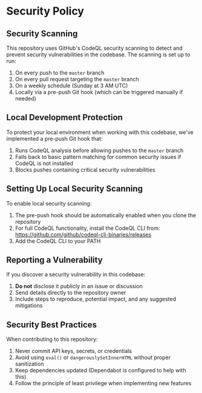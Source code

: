 # Security Policy

## Security Scanning

This repository uses GitHub's CodeQL security scanning to detect and prevent security vulnerabilities in the codebase. The scanning is set up to run:

1. On every push to the `master` branch
2. On every pull request targeting the `master` branch
3. On a weekly schedule (Sunday at 3 AM UTC)
4. Locally via a pre-push Git hook (which can be triggered manually if needed)

## Local Development Protection

To protect your local environment when working with this codebase, we've implemented a pre-push Git hook that:

1. Runs CodeQL analysis before allowing pushes to the `master` branch
2. Falls back to basic pattern matching for common security issues if CodeQL is not installed
3. Blocks pushes containing critical security vulnerabilities

## Setting Up Local Security Scanning

To enable local security scanning:

1. The pre-push hook should be automatically enabled when you clone the repository
2. For full CodeQL functionality, install the CodeQL CLI from: https://github.com/github/codeql-cli-binaries/releases
3. Add the CodeQL CLI to your PATH

## Reporting a Vulnerability

If you discover a security vulnerability in this codebase:

1. **Do not** disclose it publicly in an issue or discussion
2. Send details directly to the repository owner
3. Include steps to reproduce, potential impact, and any suggested mitigations

## Security Best Practices

When contributing to this repository:

1. Never commit API keys, secrets, or credentials
2. Avoid using `eval()` or `dangerouslySetInnerHTML` without proper sanitization
3. Keep dependencies updated (Dependabot is configured to help with this)
4. Follow the principle of least privilege when implementing new features 